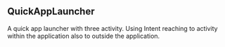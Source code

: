 ## QuickAppLauncher

A quick app launcher with three activity. Using Intent reaching to activity within the application also to outside the application.
